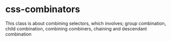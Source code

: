 # css-combinators
This class is about combining selectors, which involves; group combination, child combination, combining combiners, chaining and descendant combination

